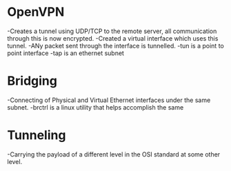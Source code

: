 OpenVPN
=======
-Creates a tunnel using UDP/TCP to the remote server, all communication
 through this is now encrypted.
-Created a virtual interface which uses this tunnel.
-ANy packet sent through the interface is tunnelled.
-tun is a point to point interface
-tap is an ethernet subnet

Bridging
=======
-Connecting of Physical and Virtual Ethernet interfaces under the same subnet.
    -brctrl is a linux utility that helps accomplish the same

Tunneling
=========
-Carrying the payload of a different level in the OSI standard at some other level.
